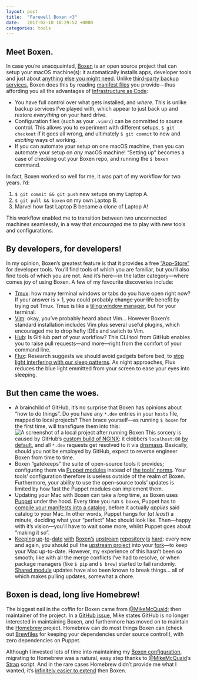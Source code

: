 ```yaml
---
layout: post
title:  "Farewell Boxen <3"
date:   2017-02-10 18:29:52 +0000
categories: tools
---
```

## Meet Boxen.

In case you&rsquo;re unacquainted, [Boxen][boxen upstream] is an open source project that can setup your macOS machine(s): it automatically installs apps, developer tools and just about [anything else you might need][boxen minecraft]. Unlike [third-party backup services][backblaze], Boxen does this by reading [manifest files][puppet manifest files] you provide&mdash;thus affording you all the advantages of [Infrastructure as Code][ioc wiki]:

* You have full control over what gets installed, and *where*. This is unlike backup services I&rsquo;ve played with, which appear to just back up and restore *everything* on your hard drive.
* Configuration files (such as your `.vimrc`) can be committed to source control. This allows you to experiment with different setups, `$ git checkout` if it goes all wrong, and ultimately `$ git commit` to new and *exciting* ways of working.
* If you can automate your setup on one macOS machine, then you can automate your setup on *any* macOS machine! &ldquo;Setting up&rdquo; becomes a case of checking out your Boxen repo, and running the `$ boxen` command.

In fact, Boxen worked so well for me, it was part of my workflow for two years. I&rsquo;d:

1. `$ git commit && git push` new setups on my Laptop A.
2. `$ git pull && boxen` on my own Laptop B.
3. Marvel how fast Laptop B became a clone of Laptop A!

This workflow enabled me to transition between two unconnected machines seamlessly, in a way that *encouraged* me to play with new tools and configurations.

## By developers, for developers!

In my opinion, Boxen&rsquo;s greatest feature is that it provides a free [&ldquo;App-Store&rdquo;][boxen repo list] for developer tools. You&rsquo;ll find tools of which you are familiar, but you&rsquo;ll also find tools of which you are not. And it&rsquo;s here&mdash;in the latter category&mdash;where comes joy of using Boxen. A few of my favourite discoveries include:

- [Tmux][tmux wiki]: how many terminal windows or tabs do you have open right now? If your answer is > 1, you could probably <s>change your life</s> benefit by trying out Tmux. Tmux is like a [tiling window manager][twm wiki], but for your terminal.
- [Vim][vim wiki]: okay, you&rsquo;ve probably heard about Vim&hellip; However Boxen&rsquo;s standard installation includes Vim plus several useful plugins, which encouraged me to drop hefty IDEs and switch to Vim.
- [Hub][hub github]: Is GitHub part of your workflow? This CLI tool from GitHub enables you to raise pull requests&mdash;and more&mdash;right from the comfort of your command line.
- [Flux][flux]: Research suggests we should avoid gadgets before bed, to [stop light interfering with our sleep patterns][cnn sleep]. As night approaches, Flux reduces the blue light emmitted from your screen to ease your eyes into sleeping.


## But then came the woes.

* A brainchild of GitHub, it&rsquo;s no surprise that Boxen has opinions about &ldquo;how to do things&rdquo;. Do you have any `*.dev` entries in your `hosts` file, mapped to local projects? Then brace yourself&mdash;as running `$ boxen` for the first time, will transfigure them into this:
![A screenshot of a local project after running Boxen][boxen nginx octocat]
This sorcery is caused by GitHub&rsquo;s [custom build of NGINX][boxen nginx]: it clobbers `localhost:80` [by default][boxen nginx port 80], and all `*.dev` requests get resolved to it via [dnsmasq][boxen dnsmasq]. Basically, should you not be employed by GitHub, expect to reverse engineer Boxen from time to time.
* Boxen &ldquo;gatekeeps&rdquo; the suite of open-source tools it provides; configuring them via [Puppet modules][boxen homebrew] instead of [the tools&rsquo; norms][homebrew bundle]. Your tools&rsquo; configuration therefore is useless outside of the realm of Boxen. Furthermore, your ability to use the open-source tools&rsquo; updates is limited by how fast the Puppet modules can implement them.
* Updating your Mac with Boxen can take a *long* time, as Boxen uses [Puppet][puppet] under the hood. Every time you run `$ boxen`, Puppet has to [compile your manifests into a catalog][puppet catalog compilation], before it actually *applies* said catalog to your Mac. In other words, Puppet hangs for (*at least*) a minute, deciding what your &ldquo;perfect&rdquo; Mac should look like. Then&mdash;happy with it&rsquo;s vision&mdash;you&rsquo;ll have to wait some more, whilst Puppet goes about &ldquo;making it so&rdquo;.
* [Keeping][boxen upstream merge 1] [up][boxen upstream merge 2]-[to][boxen upstream merge 3]-[date][boxen upstream merge 4] [with][boxen upstream merge 5] [Boxen&rsquo;s][boxen upstream merge 6] [upstream][boxen upstream merge 7] [repository][boxen upstream merge 8] [is][boxen upstream merge 9] [hard][boxen upstream merge 10]: every now and again, you should pull the [upstream project][boxen upstream] into your [fork][boxen fork]&mdash;to keep your Mac up-to-date. However, my experience of this hasn&rsquo;t been so smooth; like with all the merge conflicts I&rsquo;ve had to resolve, or when package managers (like `$ pip` and `$ brew`) started to fail randomly. [Shared module][boxen shared modules] updates have also been known to break things&hellip; all of which makes pulling updates, somewhat a chore.

## Boxen is dead, long live Homebrew!

The biggest nail in the coffin for Boxen came from [@MikeMcQuaid][mikemcquaid]; then maintainer of the project. In a [GitHub issue][github drop boxen], Mike states GitHub is no longer interested in maintaining Boxen, and furthermore has moved on to maintain the [Homebrew][homebrew] project. Homebrew can do most things Boxen can (check out [Brewfiles][brewfile usage] for keeping your dependencies under source control!), with zero dependencies on Puppet.

Although I invested lots of time into maintaining my [Boxen configuration][boxen fork], migrating to Homebrew was a natural, easy step thanks to [@MikeMcQuaid][mikemcquaid]&rsquo;s [Strap][strap] script. And in the rare cases Homebrew didn&rsquo;t provide me what I wanted, it&rsquo;s [infinitely easier to extend][custom brew repo] then Boxen.

[backblaze]: https://www.backblaze.com/ "Backblaze backup software"

[boxen 2013 website screenshot]: /images/boxen-website-2013-02-18.png

[boxen dnsmasq]: https://github.com/boxen/puppet-dnsmasq
[boxen dnsmasq dev requests]: https://github.com/boxen/puppet-dnsmasq/blob/master/templates/dnsmasq.conf.erb#L5:L6

[boxen fork]: https://github.com/kieran-bamforth/our-boxen

[boxen homebrew]: https://github.com/boxen/puppet-homebrew

[boxen nginx]: https://github.com/boxen/puppet-nginx
[boxen nginx octocat]: /images/boxen-nginx-octocat.png
[boxen nginx port 80]: https://github.com/boxen/puppet-nginx/blob/master/manifests/init.pp#L5

[boxen minecraft]: https://github.com/boxen/puppet-minecraft

[boxen repo list]: https://github.com/boxen?q=puppet

[boxen project]: https://github.com/kieran-bamforth/our-boxen/tree/master/modules/projects
[boxen project port]: https://github.com/kieran-bamforth/our-boxen/blob/master/modules/projects/templates/shared/nginx.conf.erb#L2

[boxen shared modules]: https://github.com/boxen?utf8=%E2%9C%93&q=puppet-&type=&language=

[boxen upstream]: https://github.com/boxen/our-boxen

[boxen upstream merge 1]: https://github.com/kieran-bamforth/our-boxen/commit/47f6e64bf1ae9e963bd38df3f3c468661c970e76 "2014-09-30: Big update with upstream."
[boxen upstream merge 2]: https://github.com/kieran-bamforth/our-boxen/commit/ce44e80a991e1fb801c9a60dde212911b244bb2a "2015-02-19: Merge with upstream."
[boxen upstream merge 3]: https://github.com/kieran-bamforth/our-boxen/commit/8f039a6b6014b0a9b50e9ebcbe93af07603ac613 "2015-06-03: Merge with upstream."
[boxen upstream merge 4]: https://github.com/kieran-bamforth/our-boxen/commit/344f091b370a94c7863c1c8890f8d02ad3bb0f0e "2015-08-04: Lots of updaten."
[boxen upstream merge 5]: https://github.com/kieran-bamforth/our-boxen/commit/c6b13af9dec3d31857cb169014370737d6b0f0b5 "2016-01-25: Something something something?"
[boxen upstream merge 6]: https://github.com/kieran-bamforth/our-boxen/commit/7fe877f45882cda540b3ad99448fd2bba25a6e04 "2016-04-25: Merge master..."
[boxen upstream merge 7]: https://github.com/kieran-bamforth/our-boxen/commit/7c918942c9e633a0c3eb93938e92174884cac9c9 "2016-04-25: Merge working branch."
[boxen upstream merge 8]:https://github.com/kieran-bamforth/our-boxen/commit/1e41960fa2e0052a9d15c86201e533f6dd5f6cae "2016-05-10: Updates."
[boxen upstream merge 9]:https://github.com/kieran-bamforth/our-boxen/commit/26454fdaeb277fde70d4bbdbf52fc2b1bd4b80a1 "2016-05-10: Merge master."
[boxen upstream merge 10]:https://github.com/kieran-bamforth/our-boxen/commit/aa99351da2a47102a2a53f2d18d91299ab1e1cfb "2016-09-18: Merge upstream."

[brewfile usage]: https://github.com/Homebrew/homebrew-bundle#usage

[custom brew repo]: https://github.com/kieran-bamforth/homebrew-repo

[cnn sleep]: https://edition.cnn.com/2016/10/31/health/kids-sleep-screens-tech/index.html

[flux]: https://justgetflux.com/

[github drop boxen]: https://github.com/boxen/boxen/issues/197 "GitHub announced they were no longer maintain Boxen"

[homebrew bundle]: https://github.com/Homebrew/homebrew-bundle
[homebrew]: https://brew.sh/

[hub github]: https://github.com/github/hub

[ioc wiki]: https://en.wikipedia.org/wiki/Infrastructure_as_Code

[mikemcquaid]: https://github.com/MikeMcQuaid

[puppet]: https://puppet.com/
[puppet catalog compilation]: https://docs.puppet.com/puppet/4.9/subsystem_catalog_compilation.html
[puppet manifest files]: https://docs.puppet.com/puppet/latest/lang_summary.html#files

[remove nginx dnsmasq]: https://github.com/kieran-bamforth/our-boxen/commit/9b598e979db5adfc0fe1796b487f242f63c0f95d

[strap]: https://github.com/MikeMcQuaid/strap

[tmux wiki]: https://en.wikipedia.org/wiki/Tmux
[twm wiki]: https://en.wikipedia.org/wiki/Tiling_window_manager

[vim wiki]: https://en.wikipedia.org/wiki/Vim_(text_editor)
